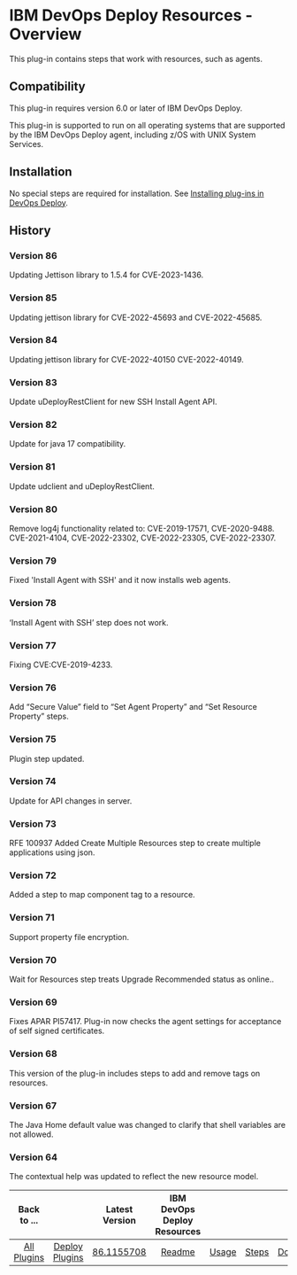 
# IBM DevOps Deploy Resources - Overview

This plug-in contains steps that work with resources, such as agents.

## Compatibility

This plug-in requires version 6.0 or later of IBM DevOps Deploy.

This plug-in is supported to run on all operating systems that are supported by the IBM DevOps Deploy agent, including z/OS with UNIX System Services.

## Installation

No special steps are required for installation. See [Installing plug-ins in DevOps Deploy](https://community.ibm.com/community/user/wasdevops/blogs/laurel-dickson-bull1/2022/06/13/install-plugins "Installing plug-ins in DevOps Deploy").

## History

### Version 86

Updating Jettison library to 1.5.4 for CVE-2023-1436.

### Version 85

Updating jettison library for CVE-2022-45693 and CVE-2022-45685.

### Version 84

Updating jettison library for CVE-2022-40150 CVE-2022-40149.

### Version 83

Update uDeployRestClient for new SSH Install Agent API.

### Version 82

Update for java 17 compatibility.

### Version 81

Update udclient and uDeployRestClient.

### Version 80

 Remove log4j functionality related to: CVE-2019-17571, CVE-2020-9488. CVE-2021-4104, CVE-2022-23302, CVE-2022-23305, CVE-2022-23307.

### Version 79

Fixed 'Install Agent with SSH' and it now installs web agents.

### Version 78

‘Install Agent with SSH’ step does not work.

### Version 77

Fixing CVE:CVE-2019-4233.

### Version 76

Add “Secure Value” field to “Set Agent Property” and “Set Resource Property” steps.

### Version 75

Plugin step updated.

### Version 74

Update for API changes in server.

### Version 73

RFE 100937 Added Create Multiple Resources step to create multiple applications using json.

### Version 72

Added a step to map component tag to a resource.

### Version 71

Support property file encryption.

### Version 70

Wait for Resources step treats Upgrade Recommended status as online..

### Version 69

Fixes APAR PI57417. Plug-in now checks the agent settings for acceptance of self signed certificates.

### Version 68

This version of the plug-in includes steps to add and remove tags on resources.

### Version 67

The Java Home default value was changed to clarify that shell variables are not allowed.

### Version 64

The contextual help was updated to reflect the new resource model.


|Back to ...||Latest Version|IBM DevOps Deploy Resources ||||
| :---: | :---: | :---: | :---: | :---: | :---: | :---: |
|[All Plugins](../../index.md)|[Deploy Plugins](../README.md)|[86.1155708](https://raw.githubusercontent.com/UrbanCode/IBM-UCD-PLUGINS/main/files/uDeploy-Resource/ucd-uDeploy-Resource-86.1155708.zip)|[Readme](README.md)|[Usage](usage.md)|[Steps](steps.md)|[Downloads](downloads.md)|
